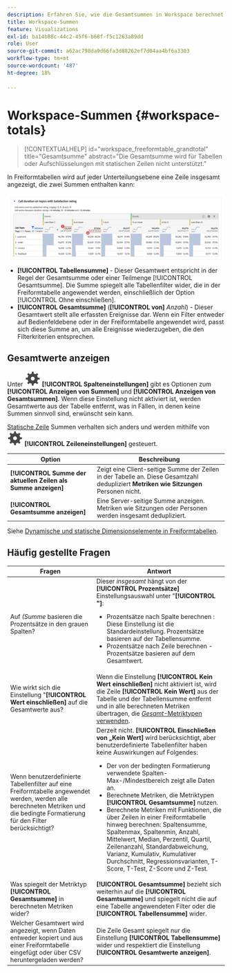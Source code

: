 ```yaml
---
description: Erfahren Sie, wie die Gesamtsummen in Workspace berechnet werden.
title: Workspace-Summen
feature: Visualizations
exl-id: ba14b88c-44c2-45f6-b68f-f5c1263a89dd
role: User
source-git-commit: a62ac798da9d66fa3d88262ef7d04aa4bf6a3303
workflow-type: tm+mt
source-wordcount: '487'
ht-degree: 18%

---
```


# Workspace-Summen {#workspace-totals}

<!-- markdownlint-disable MD034 -->

>[!CONTEXTUALHELP]
>id="workspace_freeformtable_grandtotal"
>title="Gesamtsumme"
>abstract="Die Gesamtsumme wird für Tabellen oder Aufschlüsselungen mit statischen Zeilen nicht unterstützt."

<!-- markdownlint-enable MD034 -->


In Freiformtabellen wird auf jeder Unterteilungsebene eine Zeile insgesamt angezeigt, die zwei Summen enthalten kann:

![Freiformtabelle mit Hervorhebung der Gesamtsumme und der Tabellensumme.](assets/total-row.png)

* **[!UICONTROL Tabellensumme]** - Dieser Gesamtwert entspricht in der Regel der Gesamtsumme oder einer Teilmenge [!UICONTROL Gesamtsumme]. Die Summe spiegelt alle Tabellenfilter wider, die in der Freiformtabelle angewendet werden, einschließlich der Option [!UICONTROL Ohne einschließen].
* **[!UICONTROL Gesamtsumme]** (**[!UICONTROL von]** *Anzahl*) - Dieser Gesamtwert stellt alle erfassten Ereignisse dar. Wenn ein Filter entweder auf Bedienfeldebene oder in der Freiformtabelle angewendet wird, passt sich diese Summe an, um alle Ereignisse wiederzugeben, die den Filterkriterien entsprechen.




## Gesamtwerte anzeigen

Unter ![Einstellung](/help/assets/icons/Setting.svg) **[!UICONTROL Spalteneinstellungen]** gibt es Optionen zum **[!UICONTROL Anzeigen von Summen]** und **[!UICONTROL Anzeigen von Gesamtsummen]**. Wenn diese Einstellung nicht aktiviert ist, werden Gesamtwerte aus der Tabelle entfernt, was in Fällen, in denen keine Summen sinnvoll sind, erwünscht sein kann.


[Statische Zeile](/help/analysis-workspace/visualizations/freeform-table/column-row-settings/manual-vs-dynamic-rows.md) Summen verhalten sich anders und werden mithilfe von ![Einstellung](/help/assets/icons/Setting.svg) **[!UICONTROL Zeileneinstellungen]** gesteuert.

| Option | Beschreibung |
|---|---|
| **[!UICONTROL Summe der aktuellen Zeilen als Summe anzeigen]** | Zeigt eine Client-seitige Summe der Zeilen in der Tabelle an. Diese Gesamtzahl dedupliziert **Metriken wie Sitzungen** Personen nicht. |
| **[!UICONTROL Gesamtsumme anzeigen]** | Eine Server-seitige Summe anzeigen. Metriken wie Sitzungen oder Personen werden insgesamt dedupliziert. |

Siehe [Dynamische und statische Dimensionselemente in Freiformtabellen](column-row-settings/manual-vs-dynamic-rows.md).


## Häufig gestellte Fragen

| Fragen | Antwort |
|---|---|
| Auf *(Summe* basieren die Prozentsätze in den grauen Spalten? | Dieser *insgesamt* hängt von der **[!UICONTROL Prozentsätze]** Einstellungsauswahl unter &quot;**[!UICONTROL &quot;]**:<ul><li>Prozentsätze nach Spalte berechnen : Diese Einstellung ist die Standardeinstellung. Prozentsätze basieren auf der Tabellensumme.</li><li>Prozentsätze nach Zeile berechnen - Prozentsätze basieren auf dem Gesamtwert.</li></ul> |
| Wie wirkt sich die Einstellung &quot;**[!UICONTROL Wert einschließen]** auf die Gesamtwerte aus? | Wenn die Einstellung **[!UICONTROL Kein Wert einschließen]** nicht aktiviert ist, wird die Zeile **[!UICONTROL Kein Wert]** aus der Tabelle und der Tabellensumme entfernt und in alle berechneten Metriken übertragen, die [*Gesamt*-Metriktypen verwenden](/help/components/calc-metrics/cm-workflow/m-metric-type-alloc.md). |
| Wenn benutzerdefinierte Tabellenfilter auf eine Freiformtabelle angewendet werden, werden alle berechneten Metriken und die bedingte Formatierung für den Filter berücksichtigt? | Derzeit nicht. **[!UICONTROL Einschließen von „Kein Wert]** wird berücksichtigt, aber benutzerdefinierte Tabellenfilter haben keine Auswirkungen auf Folgendes:<ul><li>Der von der bedingten Formatierung verwendete Spalten-Max-/Mindestbereich zeigt alle Daten an.</li><li>Berechnete Metriken, die Metriktypen **[!UICONTROL Gesamtsumme]** nutzen.</li><li>Berechnete Metriken mit Funktionen, die über Zeilen in einer Freiformtabelle hinweg berechnen: Spaltensumme, Spaltenmax, Spaltenmin, Anzahl, Mittelwert, Median, Perzentil, Quartil, Zeilenanzahl, Standardabweichung, Varianz, Kumulativ, Kumulativer Durchschnitt, Regressionsvarianten, T-Score, T-Test, Z-Score und Z-Test.</li></ul> |
| Was spiegelt der Metriktyp **[!UICONTROL Gesamtsumme]** in berechneten Metriken wider? | **[!UICONTROL Gesamtsumme]** bezieht sich weiterhin auf die **[!UICONTROL Gesamtsumme]** und spiegelt nicht die auf eine Tabelle angewendeten Filter oder die **[!UICONTROL Tabellensumme]** wider. |
| Welcher Gesamtwert wird angezeigt, wenn Daten entweder kopiert und aus einer Freiformtabelle eingefügt oder über CSV heruntergeladen werden? | Die Zeile Gesamt spiegelt nur die Einstellung **[!UICONTROL Tabellensumme]** wider und respektiert die Einstellung **[!UICONTROL Gesamtwerte anzeigen]**. |
